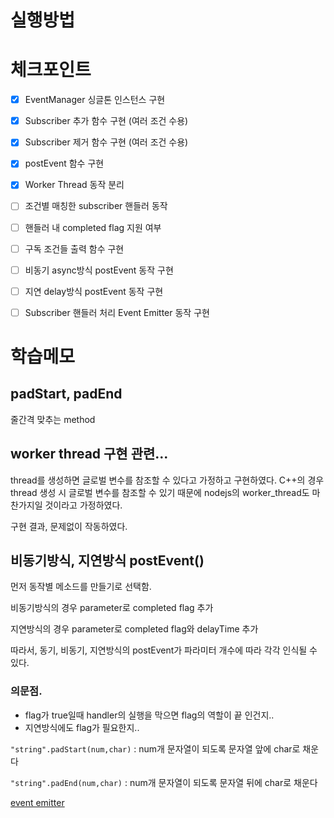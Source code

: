 # 실행방법

# 체크포인트

- [x] EventManager 싱글톤 인스턴스 구현

- [x] Subscriber 추가 함수 구현 (여러 조건 수용)

- [x] Subscriber 제거 함수 구현 (여러 조건 수용)

- [x] postEvent 함수 구현

- [x] Worker Thread 동작 분리

- [ ] 조건별 매칭한 subscriber 핸들러 동작

- [ ] 핸들러 내 completed flag 지원 여부

- [ ] 구독 조건들 출력 함수 구현

- [ ] 비동기 async방식 postEvent 동작 구현

- [ ] 지연 delay방식 postEvent 동작 구현

- [ ] Subscriber 핸들러 처리 Event Emitter 동작 구현

# 학습메모

## padStart, padEnd

줄간격 맞추는 method

## worker thread 구현 관련...

thread를 생성하면 글로벌 변수를 참조할 수 있다고 가정하고 구현하였다.
C++의 경우 thread 생성 시 글로벌 변수를 참조할 수 있기 때문에 nodejs의 worker_thread도 마찬가지일 것이라고 가정하였다.

구현 결과, 문제없이 작동하였다.

## 비동기방식, 지연방식 postEvent()

먼저 동작별 메소드를 만들기로 선택함.

비동기방식의 경우 parameter로 completed flag 추가

지연방식의 경우 parameter로 completed flag와 delayTime 추가

따라서, 동기, 비동기, 지연방식의 postEvent가 파라미터 개수에 따라 각각 인식될 수 있다.

### 의문점.

* flag가 true일때 handler의 실행을 막으면 flag의 역할이 끝 인건지..
* 지연방식에도 flag가 필요한지..




```"string".padStart(num,char)``` : num개 문자열이 되도록 문자열 앞에 char로 채운다

```"string".padEnd(num,char)``` : num개 문자열이 되도록 문자열 뒤에 char로 채운다


[event emitter](https://www.huskyhoochu.com/nodejs-eventemitter/)